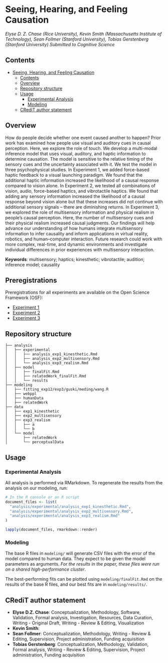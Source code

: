 # Seeing, Hearing, and Feeling Causation

*Elyse D. Z. Chase (Rice University), Kevin Smith (Massachusetts Institute of Technology), Sean Follmer (Stanford University), Tobias Gerstenberg (Stanford University)*
*Submitted to Cognitive Science*

## Contents
- [Seeing, Hearing, and Feeling Causation](#seeing-hearing-and-feeling-causation)
  - [Contents](#contents)
  - [Overview](#overview)
  - [Repository structure](#repository-structure)
  - [Usage](#usage)
    - [Experimental Analysis](#experimental-analysis)
    - [Modeling](#modeling)
  - [CRediT author statement](#credit-author-statement)

## Overview

How do people decide whether one event caused another to happen? Prior work has examined how people use visual and auditory cues in causal perception. Here, we explore the role of touch. We develop a multi-modal inference model that uses visual, auditory, and haptic information to determine causation. The model is sensitive to the relative timing of the sensory cues and the uncertainty associated with it. We test the model in three psychophysical studies. In Experiment 1, we added force-based haptic feedback to a visual launching paradigm. We found that the additional haptic information increased the likelihood of a causal response compared to vision alone. In Experiment 2, we tested all combinations of vision, audio, force-based haptics, and vibrotactile haptics. We found that adding any sensory information increased the likelihood of a causal response beyond vision alone but that these increases did not continue with additional sensory signals – there are diminishing returns. In Experiment 3, we explored the role of multisensory information and physical realism in people’s causal perception. Here, the number of multisensory cues and their physical realism increased causal judgments. Our findings will help advance our understanding of how humans integrate multisensory information to infer causality and inform applications in virtual reality, robotics, and human–computer interaction. Future research could work with more complex, real-time, and dynamic environments and investigate individual differences in prior experiences with multisensory interaction.

**Keywords**: multisensory; haptics; kinesthetic; vibrotactile; audition; inference model; causality

## Preregistrations

Preregistrations for all experiments are available on the Open Science Framework (OSF):
- [Experiment 1](https://doi.org/10.17605/OSF.IO/58UN9)
- [Experiment 2](https://doi.org/10.17605/OSF.IO/JMZ8Q)
- [Experiment 3](https://doi.org/10.17605/OSF.IO/CYD8J)

## Repository structure

```
├── analysis
│   ├── experimental
│   │   ├── analysis_exp1_kinesthetic.Rmd
│   │   ├── analysis_exp2_multisensory.Rmd
│   │   └── analysis_exp3_realism.Rmd
│   ├── model
│   │   ├── finalFit.Rmd
│   │   ├── relatedWork_finalFit.Rmd
│   │   └── results
├── modeling
│   ├── fitting_exp12/exp3/guski/meding/wang.R
│   ├── webppl
│   ├── humanData
│   ├── relatedWork
├── data
│   ├── exp1_kinesthetic
│   ├── exp2_multisensory
│   ├── exp3_realism
│   │   ├── a
│   │   └── b
│   └── model
│       ├── relatedWork
│       └── perceptualData
```

## Usage

### Experimental Analysis

All analysis is performed via RMarkdown. To regenerate the results from the analysis on our modeling, run:

```r
# In the R console or an R script
document_files <- list(
  "analysis/experimental/analysis_exp1_kinesthetic.Rmd",
  "analysis/experimental/analysis_exp2_multisensory.Rmd",
  "analysis/experimental/analysis_exp3_realism.Rmd"
)

lapply(document_files, rmarkdown::render)
```

### Modeling

The base R files in `modeling/` will generate CSV files with the error of the model compared to human data. They expect to be given the model parameters as arguments. *For the results in the paper, these files were run on a shared high-performance cluster*.

The best-performing fits can be plotted using `modeling/finalFit.Rmd` on the results of the base R files, and our best fits are in `modeling/results/`.


## CRediT author statement

- **Elyse D.Z. Chase**: Conceptualization, Methodology, Software, Validation, Formal analysis, Investigation, Resources, Data Curation, Writing - Original Draft, Writing - Review & Editing, Visualization
- **Kevin Smith**: 
- **Sean Follmer**: Conceptualization, Methodology, Writing - Review & Editing, Supervision, Project administration, Funding acquisition
- **Tobias Gerstenberg**: Conceptualization, Methodology, Validation, Formal analysis, Writing - Review & Editing, Supervision, Project administration, Funding acquisition
